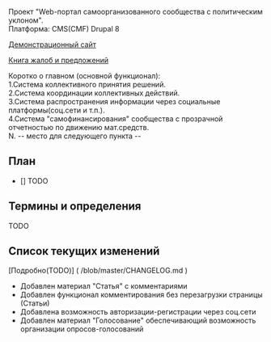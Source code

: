 Проект "Web-портал самоорганизованного сообщества с политическим уклоном".   
Платформа: CMS(CMF) Drupal 8   

[Демонстрационный сайт](http://sdd.ti-work.ru/)   

[Книга жалоб и предложений](https://github.com/orion76/sdd/issues)   

Коротко о главном (основной функционал):   
1.Система коллективного принятия решений.   
2.Система координации коллективных действий.   
3.Система распространения информации через социальные платформы(соц.сети и т.п.).   
4.Система "самофинансирования" сообщества с прозрачной отчетностью по движению мат.средств.   
N. -- место для следующего пункта --   

## План   
- [] TODO   

## Термины и определения   
TODO   

## Список текущих изменений   

[Подробно(TODO)] ( /blob/master/CHANGELOG.md )   

- Добавлен материал "Статья" с комментариями   
- Добавлен функционал комментирования без перезагрузки страницы (Статьи)   
- Добавлена возможность авторизации-регистрации через соц.сети   
- Добавлен материал "Голосование" обеспечивающий возможность организации опросов-голосований   
